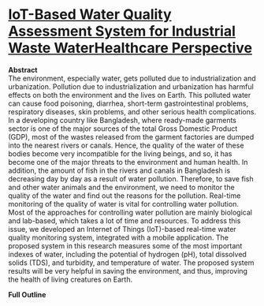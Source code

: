 # [IoT-Based Water Quality Assessment System for Industrial Waste WaterHealthcare Perspective](https://www.hindawi.com/journals/jhe/2022/3769965/)

**Abstract**<br>
The environment, especially water, gets polluted due to industrialization and urbanization. Pollution due to industrialization and urbanization has harmful effects on both the environment and the lives on Earth. This polluted water can cause food poisoning, diarrhea, short-term gastrointestinal problems, respiratory diseases, skin problems, and other serious health complications. In a developing country like Bangladesh, where ready-made garments sector is one of the major sources of the total Gross Domestic Product (GDP), most of the wastes released from the garment factories are dumped into the nearest rivers or canals. Hence, the quality of the water of these bodies become very incompatible for the living beings, and so, it has become one of the major threats to the environment and human health. In addition, the amount of fish in the rivers and canals in Bangladesh is decreasing day by day as a result of water pollution. Therefore, to save fish and other water animals and the environment, we need to monitor the quality of the water and find out the reasons for the pollution. Real-time monitoring of the quality of water is vital for controlling water pollution. Most of the approaches for controlling water pollution are mainly biological and lab-based, which takes a lot of time and resources. To address this issue, we developed an Internet of Things (IoT)-based real-time water quality monitoring system, integrated with a mobile application. The proposed system in this research measures some of the most important indexes of water, including the potential of hydrogen (pH), total dissolved solids (TDS), and turbidity, and temperature of water. The proposed system results will be very helpful in saving the environment, and thus, improving the health of living creatures on Earth.

**Full Outline**
